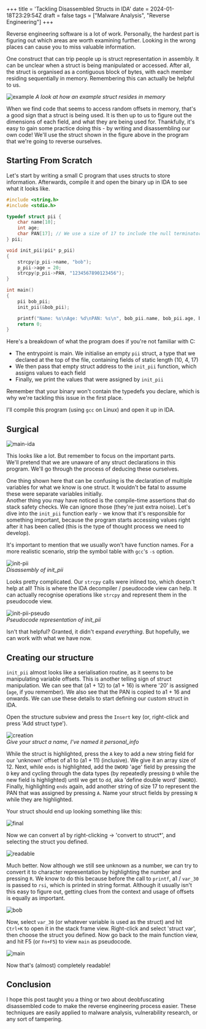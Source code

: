 +++
title = 'Tackling Disassembled Structs in IDA'
date = 2024-01-18T23:29:54Z
draft = false
tags = ["Malware Analysis", "Reverse Engineering"]
+++

Reverse engineering software is a lot of work. Personally, the hardest part is figuring out which areas are worth examining further. Looking in the wrong places can cause you to miss valuable information. 

One construct that can trip people up is struct representation in assembly. It can be unclear when a struct is being manipulated or accessed. After all, the struct is organised as a contiguous block of bytes, with each member residing sequentially in memory. Remembering this can actually be helpful to us.

![example](images/example-struct.png)
*A look at how an example struct resides in memory*

When we find code that seems to access random offsets in memory, that's a good sign that a struct is being used. It is then up to us to figure out the dimensions of each field, and what they are being used for. Thankfully, it's easy to gain some practice doing this - by writing and disassembling our own code! We'll use the struct shown in the figure above in the program that we're going to reverse ourselves.

## Starting From Scratch

Let's start by writing a small C program that uses structs to store information. Afterwards, compile it and open the binary up in IDA to see what it looks like.

```c
#include <string.h>
#include <stdio.h>

typedef struct pii {
    char name[10];
    int age;
    char PAN[17]; // We use a size of 17 to include the null terminator
} pii;

void init_pii(pii* p_pii)
{
    strcpy(p_pii->name, "bob");
    p_pii->age = 20;
    strcpy(p_pii->PAN, "1234567890123456");
}

int main()
{
    pii bob_pii;
    init_pii(&bob_pii);

    printf("Name: %s\nAge: %d\nPAN: %s\n", bob_pii.name, bob_pii.age, bob_pii.PAN);
    return 0;
}
```

Here's a breakdown of what the program does if you're not familiar with C:
- The entrypoint is main. We initialise an empty `pii` struct, a type that we declared at the top of the file, containing fields of static length (10, 4, 17)
- We then pass that empty struct address to the `init_pii` function, which assigns values to each field
- Finally, we print the values that were assigned by `init_pii`

Remember that your binary won't contain the typedefs you declare, which is why we're tackling this issue in the first place.

I'll compile this program (using `gcc` on Linux) and open it up in IDA.

## Surgical

![main-ida](images/ida-view-main.png)

This looks like a lot. But remember to focus on the important parts.  
We'll pretend that we are unaware of any struct declarations in this program. We'll go through the process of deducing these ourselves.

One thing shown here that can be confusing is the declaration of multiple variables for what we know is one struct. It wouldn't be fatal to assume these were separate variables initially.  
Another thing you may have noticed is the compile-time assertions that do stack safety checks. We can ignore those (they're just extra noise). Let's dive into the `init_pii` function early - we know that it's responsible for something important, because the program starts accessing values right after it has been called (this is the type of thought process we need to develop).

It's important to mention that we usually won't have function names. For a more realistic scenario, strip the symbol table with `gcc`'s `-s` option.

![init-pii](images/init_pii.png)  
*Disassembly of init_pii*

Looks pretty complicated. Our `strcpy` calls were inlined too, which doesn't help at all! This is where the IDA decompiler / pseudocode view can help. It can actually recognise operations like `strcpy` and represent them in the pseudocode view.

![init-pii-pseudo](images/pseudo-init-pii.png)  
*Pseudocode representation of init_pii*

Isn't that helpful? Granted, it didn't expand *everything*. But hopefully, we can work with what we have now.

## Creating our structure

`init_pii` almost looks like a serialisation routine, as it seems to be manipulating variable offsets. This is another telling sign of struct manipulation. We can see that (a1 + 12) to (a1 + 16) is where '20' is assigned (`age`, if you remember). We also see that the PAN is copied to a1 + 16 and onwards. We can use these details to start defining our custom struct in IDA.

Open the structure subview and press the `Insert` key (or, right-click and press 'Add struct type').

![creation](images/struct-create.png)  
*Give your struct a name, I've named it personal_info*

While the struct is highlighted, press the `A` key to add a new string field for our 'unknown' offset of a1 to (a1 + 11) (inclusive). We give it an array size of 12. Next, while `ends` is highlighted, add the `DWORD` 'age' field by pressing the `D` key and cycling through the data types (by repeatedly pressing `D` while the new field is highlighted) until we get to `dd`, aka 'define double word' (`DWORD`). Finally, highlighting `ends` again, add another string of size 17 to represent the PAN that was assigned by pressing `A`. Name your struct fields by pressing `N` while they are highlighted.

Your struct should end up looking something like this:

![final](images/struct.png)

Now we can convert a1 by right-clicking -> 'convert to struct\*', and selecting the struct you defined.

![readable](images/readable.png)

Much better. Now although we still see unknown as a number, we can try to convert it to character representation by highlighting the number and pressing `R`. We know to do this because before the call to `printf`, a1 / `var_30` is passed to `rsi`, which is printed in string format. Although it usually isn't this easy to figure out, getting clues from the context and usage of offsets is equally as important.

![bob](images/bob.png)

Now, select `var_30` (or whatever variable is used as the struct) and hit `Ctrl+K` to open it in the stack frame view. Right-click and select 'struct var', then choose the struct you defined. Now go back to the main function view, and hit F5 (or `Fn+F5`) to view `main` as pseudocode.

![main](images/main-deobf.png)

Now that's (almost) completely readable!

## Conclusion

I hope this post taught you a thing or two about deobfuscating disassembled code to make the reverse engineering process easier. These techniques are easily applied to malware analysis, vulnerability research, or any sort of tampering.

